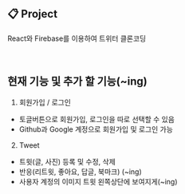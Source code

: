 ## 📋 Project

React와 Firebase를 이용하여 트위터 클론코딩

<br>

## 현재 기능 및 추가 할 기능(~ing)

1. 회원가입 / 로그인

- 토글버튼으로 회원가입, 로그인을 따로 선택할 수 있음
- Github과 Google 계정으로 회원가입 및 로그인 가능

2. Tweet

- 트윗(글, 사진) 등록 및 수정, 삭제
- 반응(리트윗, 좋아요, 답글, 북마크) (~ing)
- 사용자 계정의 이미지 트윗 왼쪽상단에 보여지게(~ing)
